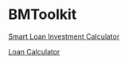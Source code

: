 # BMToolkit

[Smart Loan Investment Calculator](https://abdouthematrix.github.io/BMToolkit/Smart_Loan)

[Loan Calculator](https://abdouthematrix.github.io/BMToolkit/Loan_Calculator)


